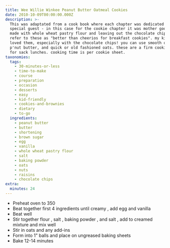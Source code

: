 ```yaml
---
title: Wee Willie Winkee Peanut Butter Oatmeal Cookies
date: 2010-10-09T00:00:00.000Z
description: >-
  This was adaptated from a cook book where each chapter was dedicated to
  special guest - in this case for the cookie chapter it was mother goose. when
  made with whole wheat pastry flour and leaving out the chocolate chips, i also
  refer to these as "better than cheerios for breakfast cookies". my kids always
  loved them, especially with the chocolate chips! you can use smooth or chunky
  p'nut butter, and quick or old fashioned oats. these are a firm cookie, great
  for sack lunches. cooking time is per cookie sheet.
taxonomies:
  tags:
    - 30-minutes-or-less
    - time-to-make
    - course
    - preparation
    - occasion
    - desserts
    - easy
    - kid-friendly
    - cookies-and-brownies
    - dietary
    - to-go
  ingredients:
    - peanut butter
    - butter
    - shortening
    - brown sugar
    - egg
    - vanilla
    - whole wheat pastry flour
    - salt
    - baking powder
    - oats
    - nuts
    - raisins
    - chocolate chips
extra:
  minutes: 24
---
```

 - Preheat oven to 350
 - Beat together first 4 ingredients until creamy , add egg and vanilla
 - Beat well
 - Stir together flour , salt , baking powder , and salt , add to creamed mixture and mix well
 - Stir in oats and any add-ins
 - Form into 1" balls and place on ungreased baking sheets
 - Bake 12-14 minutes
